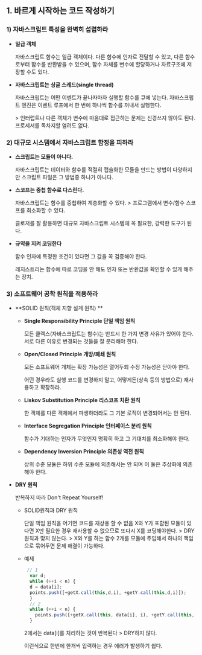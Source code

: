 ## 1. 바르게 시작하는 코드 작성하기

### 1) 자바스크립트 특성을 완벽히 섭렵하라

+ **일급 객체**

  자바스크립트 함수는 일급 객체이다. 다른 함수에 인자로 전달할 수 있고, 다른 함수로부터 함수를 반환받을 수 있으며, 함수 자체를 변수에 할당하거나 자료구조에 저장할 수도 있다.

+ **자바스크립트는 싱글 스레드(single thread)**

  자바스크립트는 어떤 이벤트가 끝나자마자 실행할 함수를 큐에 넣는다. 자바스크립트 엔진은 이벤트 루프에서 한 번에 하나씩 함수를 꺼내서 실행한다. 

  \> 인터럽트나 다른 객체가 변수에 마음대로 접근하는 문제는 신경쓰지 않아도 된다. 프로세서를 독차지할 염려도 없다. 

### 2) 대규모 시스템에서 자바스크립트 함정을 피하라

+ **스크립트는 모듈이 아니다.**

  자바스크립트는 데이터와 함수를 적절히 캡슐화한 모듈을 만드는 방법이 다양하지만 스크립트 파일은 그 방법중 하나가 아니다.

+ **스코프는 중첩 함수로 다스린다.**

  자바스크립트는 함수를 중첩하여 계층화할 수 있다. \> 프로그램에서 변수/함수 스코프를 최소화할 수 있다. 

  클로저를 잘 활용하면 대규모 자바스크립트 시스템에 꼭 필요한, 강력한 도구가 된다. 

+ **규약을 지켜 코딩한다**

  함수 인자에 특정한 조건이 있다면 그 값을 꼭 검증해야 한다. 

  레지스트리는 함수에 따로 코딩을 안 해도 인자 또는 반환값을 확인할 수 있게 해주는 장치.

### 3) 소프트웨어 공학 원칙을 적용하라

+ **SOLID 원칙(객체 지향 설계 원칙) **

  + **Single Responsibility Principle 단일 책임 원칙**

    모든 클랙스(자바스크립트는 함수)는 반드시 한 가지 변경 사유가 있어야 한다.  서로 다른 이유로 변경되는 것들을 잘 분리해야 한다.

  + **Open/Closed Principle 개방/폐쇄 원칙**

    모든 소프트웨어 개체는 확장 가능성은 열어두되 수정 가능성은 닫아야 한다.

    어떤 경우라도 실행 코드를 변경하지 말고, 어떻게든(상속 등의 방법으로) 재사용하고 확장하라.

  + **Liskov Substitution Principle 리스코프 치환 원칙**

    한 객체를 다른 객체에서 파생하더라도 그 기본 로직이 변경되어서는 안 된다.

  + **Interface Segregation Principle 인터페이스 분리 원칙**

    함수가 기대하는 인자가 무엇인지 명확히 하고 그 기대치를 최소화해야 한다. 

  + **Dependency Inversion Principle 의존성 역전 원칙**

    상위 수준 모듈은 하위 수준 모듈에 의존해서는 안 되며 이 둘은 추상화에 의존해야 한다. 

+ **DRY 원칙**

  반복하지 마라 Don't Repeat Yourself!

  + SOLID원칙과 DRY 원칙

    단일 책임 원칙을 어기면 코드를 재상용 할 수 없음 X와 Y가 포함된 모듈이 있다면 X만 필요한 경우 재사용할 수 없으므로 또다시 X를 코딩해야한다. \> DRY 원칙과 맞지 않는다. \> X와 Y를 하는 함수 2개를 모듈에 주입해서 하나의 책임으로 묶어두면 문제 해결이 가능하다.

  + 예제

    ```javascript
     // 1
      var d;
      while (++i < n) {
      d = data[i];
      points.push([+getX.call(this,d,i), +getY.call(this,d,i)]);
      }
      // 2
      while (++i < n) {
        points.push([+getX.call(this, data[i], i), +getY.call(this, data[i], i)]);
      }

    ```

    2에서는 data[i]를 처리하는 것이 반복된다 \>  DRY하지 않다. 

    이런식으로 한번에 한개씩 입력하는 경우 에러가 발생하기 쉽다.